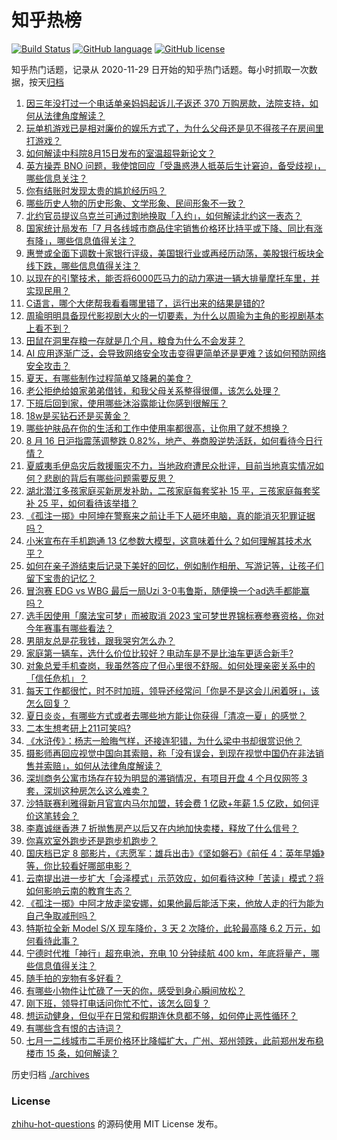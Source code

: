 # 知乎热榜
[![Build Status](https://github.com/ToWeLong/zhihu-hot-questions/workflows/CI/badge.svg)](https://github.com/ToWeLong/zhihu-hot-questions/actions)
[![GitHub language](https://img.shields.io/badge/language-golang-orange.svg)](https://golang.org/)
[![GitHub license](https://img.shields.io/github/license/ToWeLong/zhihu-hot-questions)](https://github.com/ToWeLong/zhihu-hot-questions/blob/main/LICENSE)

知乎热门话题，记录从 2020-11-29 日开始的知乎热门话题。每小时抓取一次数据，按天[归档](./archives)

<!-- BEGIN -->

1. [因三年没打过一个电话单亲妈妈起诉儿子返还 370 万购房款，法院支持，如何从法律角度解读？](https://www.zhihu.com/question/617358432)
1. [玩单机游戏已是相对廉价的娱乐方式了，为什么父母还是见不得孩子在房间里打游戏？](https://www.zhihu.com/question/612630292)
1. [如何解读中科院8月15日发布的室温超导新论文？](https://www.zhihu.com/question/617532975)
1. [英方操弄 BNO 问题，我使馆回应「受蛊惑港人抵英后生计窘迫，备受歧视」，哪些信息关注？](https://www.zhihu.com/question/617533724)
1. [你有结账时发现太贵的尴尬经历吗？](https://www.zhihu.com/question/407356856)
1. [哪些历史人物的历史形象、文学形象、民间形象不一致？](https://www.zhihu.com/question/615411431)
1. [北约官员提议乌克兰可通过割地换取「入约」，如何解读北约这一表态？](https://www.zhihu.com/question/617577399)
1. [国家统计局发布「7 月各线城市商品住宅销售价格环比持平或下降、同比有涨有降」，哪些信息值得关注？](https://www.zhihu.com/question/617528229)
1. [惠誉或全面下调数十家银行评级，美国银行业或再经历动荡，美股银行板块全线下跌，哪些信息值得关注？](https://www.zhihu.com/question/617524793)
1. [以现在的引擎技术，能否将6000匹马力的动力塞进一辆大排量摩托车里，并实现民用？](https://www.zhihu.com/question/615189607)
1. [C语言，哪个大佬帮我看看哪里错了，运行出来的结果是错的?](https://www.zhihu.com/question/612651303)
1. [周瑜明明具备现代影视剧大火的一切要素，为什么以周瑜为主角的影视剧基本上看不到？](https://www.zhihu.com/question/616922723)
1. [田鼠在洞里存粮一存就是几个月，粮食为什么不会发芽？](https://www.zhihu.com/question/594488427)
1. [AI 应用逐渐广泛，会导致网络安全攻击变得更简单还是更难？该如何预防网络安全攻击？](https://www.zhihu.com/question/617556414)
1. [夏天，有哪些制作过程简单又降暑的美食？](https://www.zhihu.com/question/605766274)
1. [老公拒绝给娘家弟弟借钱，和我父母关系整得很僵，该怎么处理？](https://www.zhihu.com/question/616646805)
1. [下班后回到家，使用哪些沐浴露能让你感到很解压？](https://www.zhihu.com/question/616771031)
1. [18w是买钻石还是买黄金？](https://www.zhihu.com/question/613670028)
1. [哪些护肤品在你的生活和工作中使用率都很高，让你用了就不想换？](https://www.zhihu.com/question/616070763)
1. [8 月 16 日沪指震荡调整跌 0.82%，地产、券商股逆势活跃，如何看待今日行情？](https://www.zhihu.com/question/617528244)
1. [夏威夷毛伊岛灾后救援赈灾不力，当地政府遭民众批评，目前当地真实情况如何？悲剧的背后有哪些问题需要反思？](https://www.zhihu.com/question/617525008)
1. [湖北潜江多孩家庭买新房发补助，二孩家庭每套奖补 15 平，三孩家庭每套奖补 25 平，如何看待该举措？](https://www.zhihu.com/question/617381195)
1. [《孤注一掷》中阿坤在警察来之前让手下人砸坏电脑，真的能消灭犯罪证据吗？](https://www.zhihu.com/question/616202868)
1. [小米宣布在手机跑通 13 亿参数大模型，这意味着什么？如何理解其技术水平？](https://www.zhihu.com/question/617307517)
1. [如何在亲子游结束后记录下美好的回忆，例如制作相册、写游记等，让孩子们留下宝贵的记忆？](https://www.zhihu.com/question/609258530)
1. [冒泡赛 EDG vs WBG 最后一局Uzi 3-0韦鲁斯，随便换一个ad选手都能赢吗？](https://www.zhihu.com/question/617385442)
1. [选手因使用「魔法宝可梦」而被取消 2023 宝可梦世界锦标赛参赛资格，你对今年赛事有哪些看法？](https://www.zhihu.com/question/616999775)
1. [男朋友总是花我钱，跟我哭穷怎么办？](https://www.zhihu.com/question/617018643)
1. [家庭第一辆车，选什么价位比较好？电动车是不是比油车更适合新手?](https://www.zhihu.com/question/615272389)
1. [对象总爱手机查岗，我虽然答应了但心里很不舒服。如何处理亲密关系中的「信任危机」？](https://www.zhihu.com/question/614078473)
1. [每天工作都很忙，时不时加班，领导还经常问「你是不是这会儿闲着呀」，该怎么回复？](https://www.zhihu.com/question/617520354)
1. [夏日炎炎，有哪些方式或者去哪些地方能让你获得「清凉一夏」的感觉？](https://www.zhihu.com/question/617187106)
1. [二本生想考研上211可笑吗?](https://www.zhihu.com/question/612130272)
1. [《水浒传》：杨志一脸晦气样，还接连犯错，为什么梁中书却很赏识他？](https://www.zhihu.com/question/609891442)
1. [摄影师再回应视觉中国向其索赔，称「没有误会，到现在视觉中国仍在非法销售并索赔」，如何从法律角度解读？](https://www.zhihu.com/question/617541868)
1. [深圳商务公寓市场存在较为明显的滞销情况，有项目开盘 4 个月仅网签 3 套，深圳这种房怎么这么难卖？](https://www.zhihu.com/question/617340829)
1. [沙特联赛利雅得新月官宣内马尔加盟，转会费 1 亿欧+年薪 1.5 亿欧，如何评价这笔转会？](https://www.zhihu.com/question/617494751)
1. [李嘉诚继香港 7 折抛售房产以后又在内地加快卖楼，释放了什么信号？](https://www.zhihu.com/question/617547338)
1. [你喜欢室外跑步还是跑步机跑步？](https://www.zhihu.com/question/613516333)
1. [国庆档已定 8 部影片，《志愿军：雄兵出击》《坚如磐石》《前任 4：英年早婚》等，你比较看好哪部电影？](https://www.zhihu.com/question/617182498)
1. [云南提出进一步扩大「会泽模式」示范效应，如何看待这种「苦读」模式？将如何影响云南的教育生态？](https://www.zhihu.com/question/617378870)
1. [《孤注一掷》中阿才放走梁安娜，如果他最后能活下来，他放人走的行为能为自己争取减刑吗？](https://www.zhihu.com/question/616202692)
1. [特斯拉全新 Model S/X 现车降价，3 天 2 次降价，此轮最高降 6.2 万元，如何看待此事？](https://www.zhihu.com/question/617562618)
1. [宁德时代推「神行」超充电池，充电 10 分钟续航 400 km，年底将量产，哪些信息值得关注？](https://www.zhihu.com/question/617571781)
1. [随手拍的宠物有多好看？](https://www.zhihu.com/question/616435650)
1. [有哪些小物件让忙碌了一天的你，感受到身心瞬间放松？](https://www.zhihu.com/question/616219740)
1. [刚下班，领导打电话问你忙不忙，该怎么回复？](https://www.zhihu.com/question/617312423)
1. [想运动健身，但似乎在日常和假期连休息都不够，如何停止恶性循环？](https://www.zhihu.com/question/616071878)
1. [有哪些含有恨的古诗词？](https://www.zhihu.com/question/617528929)
1. [七月一二线城市二手房价格环比降幅扩大，广州、郑州领跌，此前郑州发布稳楼市 15 条，如何解读？](https://www.zhihu.com/question/617543390)

<!-- END -->

历史归档 [./archives](./archives)


### License
[zhihu-hot-questions](https://github.com/towelong/zhihu-hot-questions) 的源码使用 MIT License 发布。